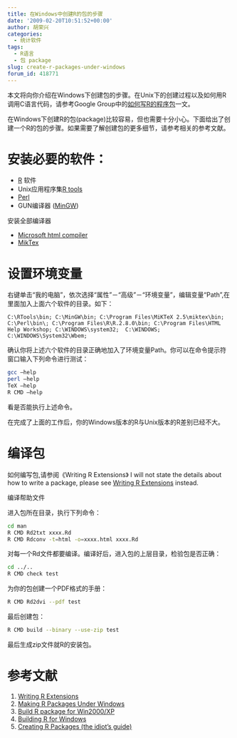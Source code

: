 ```yaml
---
title: 在Windows中创建R的包的步骤
date: '2009-02-20T10:51:52+00:00'
author: 胡荣兴
categories:
  - 统计软件
tags:
  - R语言
  - 包 package
slug: create-r-packages-under-windows
forum_id: 418771
---
```


本文将向你介绍在Windows下创建包的步骤。在Unix下的创建过程以及如何用R调用C语言代码，请参考Google Group中的[如何写R的程序包](http://r-forum.googlegroups.com/web/如何写R的程序包.pdf?hl=zh-CN&gsc=UkZ_EAsAAAAPPWk_9MdapAnGcC-3E6DA)一文。

在Windows下创建R的包(package)比较容易，但也需要十分小心。下面给出了创建一个R的包的步骤。如果需要了解创建包的更多细节，请参考相关的参考文献。<!--more-->

# 安装必要的软件：

* [R](http://www.r-project.org/) 软件
* Unix应用程序集[R tools](http://www.murdoch-sutherland.com/Rtools/installer.html)
* [Perl](http://www.perl.org/)
* GUN编译器 ([MinGW](http://prdownloads.sf.net/mingw/))

安装全部编译器

* [Microsoft html compiler](http://msdn2.microsoft.com/en-us/library/ms669985.aspx)
* [MikTex](http://www.miktex.org/)

# 设置环境变量

右键单击“我的电脑”，依次选择“属性”－“高级”－“环境变量”，编辑变量“Path”,在里面加入上面六个软件的目录。如下：

`C:\RTools\bin; C:\MinGW\bin; C:\Program Files\MiKTeX 2.5\miktex\bin; C:\Perl\bin\; C:\Program Files\R\R.2.8.0\bin; C:\Program Files\HTML Help Workshop; C:\WINDOWS\system32;  C:\WINDOWS; C:\WINDOWS\System32\Wbem;`

确认你将上述六个软件的目录正确地加入了环境变量Path。你可以在命令提示符窗口输入下列命令进行测试：

```bash
gcc –help
perl –help
TeX –help
R CMD –help
```

看是否能执行上述命令。

在完成了上面的工作后，你的Windows版本的R与Unix版本的R差别已经不大。

# 编译包

如何编写包,请参阅《Writing R Extensions》 I will not state the details about how to write a package, please see [Writing R Extensions](http://cran.us.r-project.org/doc/manuals/R-exts.pdf) instead.

编译帮助文件

进入包所在目录，执行下列命令：

```bash
cd man
R CMD Rd2txt xxxx.Rd
R CMD Rdconv -t=html -o=xxxx.html xxxx.Rd
```

对每一个Rd文件都要编译。编译好后，进入包的上层目录，检验包是否正确：

```bash
cd ../..
R CMD check test
```

为你的包创建一个PDF格式的手册：

```bash
R CMD Rd2dvi --pdf test
```

最后创建包：

```bash
R CMD build --binary --use-zip test
```

最后生成zip文件就R的安装包。

# 参考文献

1. [Writing R Extensions](http://cran.us.r-project.org/doc/manuals/R-exts.pdf)
1. [Making R Packages Under Windows](http://www1.appstate.edu/~arnholta/Software/MakingPackagesUnderWindows.pdf)
1. [Build R package for Win2000/XP](http://www.stat.nctu.edu.tw/MISG/SUmmer_Course/C_language/Ch14/BuildR/Build%20R%20package%20for%20Win2000_XP.htm)
1. [Building R for Windows](http://www.murdoch-sutherland.com/Rtools/)
1. [Creating R Packages (the idiot’s guide)](http://www.maths.bris.ac.uk/~maman/computerstuff/Rhelp/Rpackages.html)

